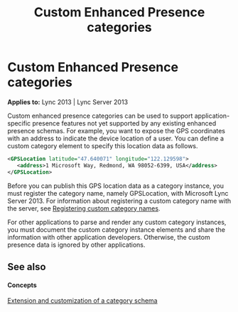 ﻿---
title: Custom Enhanced Presence categories
TOCTitle: Custom Enhanced Presence categories
ms:assetid: 4864d4a2-0a82-4198-ba85-579d8e3a8acf
ms:mtpsurl: https://msdn.microsoft.com/en-us/library/Dn454684(v=office.15)
ms:contentKeyID: 57093244
ms.date: 07/24/2014
mtps_version: v=office.15
dev_langs:
- xml
---

# Custom Enhanced Presence categories


**Applies to:** Lync 2013 | Lync Server 2013

Custom enhanced presence categories can be used to support application-specific presence features not yet supported by any existing enhanced presence schemas. For example, you want to expose the GPS coordinates with an address to indicate the device location of a user. You can define a custom category element to specify this location data as follows.

```xml
<GPSLocation latitude="47.640071" longitude="122.129598">
   <address>1 Microsoft Way, Redmond, WA 98052-6399, USA</address>
</GPSLocation>
```

Before you can publish this GPS location data as a category instance, you must register the category name, namely GPSLocation, with Microsoft Lync Server 2013. For information about registering a custom category name with the server, see [Registering custom category names](registering-custom-category-names.md).

For other applications to parse and render any custom category instances, you must document the custom category instance elements and share the information with other application developers. Otherwise, the custom presence data is ignored by other applications.

## See also

#### Concepts

[Extension and customization of a category schema](extension-and-customization-of-a-category-schema.md)

